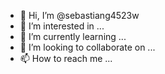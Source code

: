 - 👋 Hi, I’m @sebastiang4523w
- 👀 I’m interested in ...
- 🌱 I’m currently learning ...
- 💞️ I’m looking to collaborate on ...
- 📫 How to reach me ...

<!---
sebastiang4523w/sebastiang4523w is a ✨ special ✨ repository because its `README.md` (this file) appears on your GitHub profile.
You can click the Preview link to take a look at your changes.
--->
